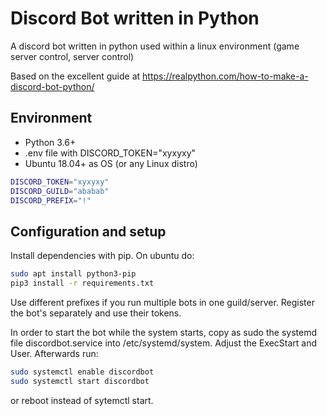 # Discord Bot written in Python
A discord bot written in python used within a linux environment (game server control, server control)

Based on the excellent guide at https://realpython.com/how-to-make-a-discord-bot-python/

## Environment
* Python 3.6+
* .env file with DISCORD_TOKEN="xyxyxy"
* Ubuntu 18.04+ as OS (or any Linux distro)

```bash
DISCORD_TOKEN="xyxyxy"
DISCORD_GUILD="ababab"
DISCORD_PREFIX="!"
```

## Configuration and setup
Install dependencies with pip. On ubuntu do:

```bash
sudo apt install python3-pip
pip3 install -r requirements.txt
```

Use different prefixes if you run multiple bots in one guild/server. Register the bot's separately and use their tokens. 

In order to start the bot while the system starts, copy as sudo the systemd file discordbot.service into
/etc/systemd/system. Adjust the ExecStart and User.
Afterwards run:

```bash
sudo systemctl enable discordbot
sudo systemctl start discordbot
```
or reboot instead of sytemctl start.